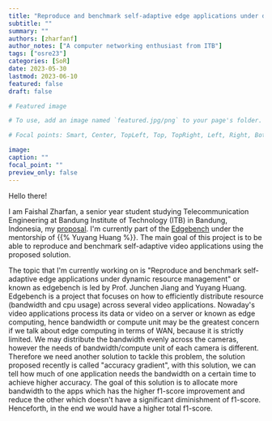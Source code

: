 ```yaml
---
title: "Reproduce and benchmark self-adaptive edge applications under dynamic resource management"
subtitle: ""
summary: ""
authors: [zharfanf]
author_notes: ["A computer networking enthusiast from ITB"]
tags: ["osre23"]
categories: [SoR]
date: 2023-05-30
lastmod: 2023-06-10
featured: false
draft: false

# Featured image

# To use, add an image named `featured.jpg/png` to your page's folder.

# Focal points: Smart, Center, TopLeft, Top, TopRight, Left, Right, BottomLeft, Bottom, BottomRight.

image:
caption: ""
focal_point: ""
preview_only: false
---
```


Hello there!

I am Faishal Zharfan, a senior year student studying Telecommunication Engineering at Bandung Institute of Technology (ITB) in Bandung, Indonesia, my [proposal](https://drive.google.com/file/d/1u3UsCQZ40erpPmyoyn8DEVqH5Txmvvkz/view?usp=drive_link). I'm currently part of the [Edgebench](https://ospo.ucsc.edu/project/osre23/uchicago/edgebench/) under the mentorship of {{% Yuyang Huang %}}. The main goal of this project is to be able to reproduce and benchmark self-adaptive video applications using the proposed solution.

The topic that I'm currently working on is "Reproduce and benchmark self-adaptive edge applications under dynamic resource management" or known as edgebench is led by Prof. Junchen Jiang and Yuyang Huang. Edgebench is a project that focuses on how to efficiently distribute resource (bandwidth and cpu usage) across several video applications. Nowaday's video applications process its data or video on a server or known as edge computing, hence bandwidth or compute unit may be the greatest concern if we talk about edge computing in terms of WAN, because it is strictly limited. We may distribute the bandwidth evenly across the cameras, however the needs of bandwidth/compute unit of each camera is different. Therefore we need another solution to tackle this problem, the solution proposed recently is called "accuracy gradient", with this solution, we can tell how much of one application needs the bandwidth on a certain time to achieve higher accuracy. The goal of this solution is to allocate more bandwidth to the apps which has the higher f1-score improvement and reduce the other which doesn't have a significant diminishment of f1-score. Henceforth, in the end we would have a higher total f1-score.

